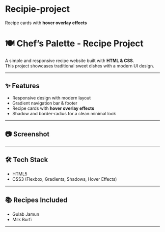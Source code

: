 # Recipie-project
Recipe cards with **hover overlay effects** 
# 🍽️ Chef’s Palette - Recipe Project  

A simple and responsive recipe website built with **HTML & CSS**.  
This project showcases traditional sweet dishes with a modern UI design.  

---

## ✨ Features
- Responsive design with modern layout  
- Gradient navigation bar & footer  
- Recipe cards with **hover overlay effects**  
- Shadow and border-radius for a clean minimal look  

---

## 📷 Screenshot


---

## 🛠️ Tech Stack
- HTML5  
- CSS3 (Flexbox, Gradients, Shadows, Hover Effects)  

---

## 📚 Recipes Included
- Gulab Jamun  
- Milk Burfi  

---


